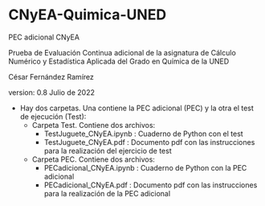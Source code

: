 # CNyEA-Quimica-UNED
PEC adicional CNyEA

Prueba de Evaluación Continua adicional de la asignatura de Cálculo Numérico y Estadística Aplicada del Grado en Química de la UNED

César Fernández Ramírez

version: 0.8 Julio de 2022

- Hay dos carpetas. Una contiene la PEC adicional (PEC) y la otra el test de ejecución (Test):
  - Carpeta Test. Contiene dos archivos:
    - TestJuguete_CNyEA.ipynb : Cuaderno de Python con el test
    - TestJuguete_CNyEA.pdf   : Documento pdf con las instrucciones para la realización del ejercicio de test
  - Carpeta PEC. Contiene dos archivos:
    - PECadicional_CNyEA.ipynb : Cuaderno de Python con la PEC adicional
    - PECadicional_CNyEA.pdf   : Documento pdf con las instrucciones para la realización de la PEC adicional

